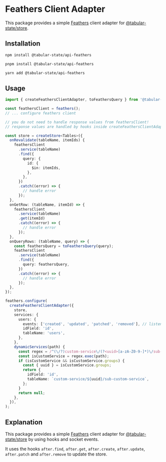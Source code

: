 # Feathers Client Adapter

This package provides a simple [Feathers](https://feathersjs.com/) client adapter for [@tabular-state/store](../store/README.md).

## Installation

```bash
npm install @tabular-state/api-feathers
```

```bash
pnpm install @tabular-state/api-feathers
```

```bash
yarn add @tabular-state/api-feathers
```

## Usage

```ts
import { createFeathersClientAdapter, toFeathersQuery } from '@tabular-state/api-feathers';

const feathersClient = feathers();
// ... configure feathers client

// you do not need to handle response values from feathersClient!
// response values are handled by hooks inside createFeathersClientAdapter

const store = createStore<Tables>({
  onRevalidate(tableName, itemIds) {
    feathersClient
      .service(tableName)
      .find({
        query: {
          id: {
            $in: itemIds,
          },
        },
      })
      .catch((error) => {
        // handle error
      });
  },
  onGetRow: (tableName, itemId) => {
    feathersClient
      .service(tableName)
      .get(itemId)
      .catch((error) => {
        // handle error
      });
  },
  onQueryRows: (tableName, query) => {
    const feathersQuery = toFeathersQuery(query);
    feathersClient
      .service(tableName)
      .find({
        query: feathersQuery,
      })
      .catch((error) => {
        // handle error
      });
  },
});

feathers.configure(
  createFeathersClientAdapter({
    store,
    services: {
      users: {
        events: ['created', 'updated', 'patched', 'removed'], // listen to socket events if socket.io-client is used
        idField: 'id',
        tableName: 'users',
      },
    },
    dynamicServices(path) {
      const regex = /^(\/?)custom-service\/(?<uuid>[a-zA-Z0-9-]*)\/sub-custom-service(\/?)$/d;
      const isCustomService = regex.exec(path);
      if (isCustomService && isCustomService.groups) {
        const { uuid } = isCustomService.groups;
        return {
          idField: 'id',
          tableName: `custom-service/${uuid}/sub-custom-service`,
        };
      }
      return null;
    },
  }),
);
```

## Explanation

This package provides a simple [Feathers](https://feathersjs.com/) client adapter for [@tabular-state/store](../store/README.md) by using hooks and socket events.

It uses the hooks `after.find`, `after.get`, `after.create`, `after.update`, `after.patch` and `after.remove` to update the store.
